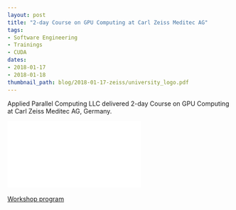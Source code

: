 ```yaml
---
layout: post
title: "2-day Course on GPU Computing at Carl Zeiss Meditec AG"
tags:
- Software Engineering
- Trainings
- CUDA
dates:
- 2018-01-17
- 2018-01-18
thumbnail_path: blog/2018-01-17-zeiss/university_logo.pdf
---
```


Applied Parallel Computing LLC delivered 2-day Course on GPU Computing at Carl Zeiss Meditec AG, Germany.

![alt text](\assets\img\blog\2018-01-17-zeiss\university_logo.pdf "Logo Title Text 1")

[Workshop program](\assets\img\blog\2018-01-17-zeiss\program.pdf)
